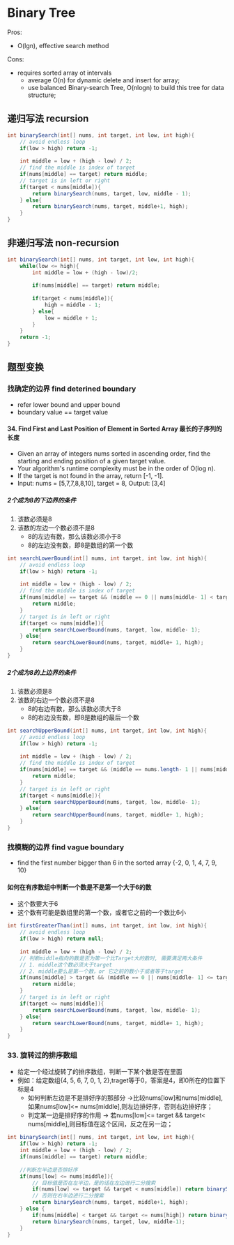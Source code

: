 # Binary Tree
Pros:  
* O(lgn), effective search method

Cons:  
* requires sorted array ot intervals  
	* average O(n) for dynamic delete and insert for array;
	* use balanced Binary-search Tree, O(nlogn) to build this tree for data structure;

## 递归写法 recursion 
```Java
int binarySearch(int[] nums, int target, int low, int high){
	// avoid endless loop
	if(low > high) return -1;
	
	int middle = low + (high - low) / 2;
	// find the middle is index of target 
	if(nums[middle] == target) return middle;
	// target is in left or right
	if(target < nums[middle]){
		return binarySearch(nums, target, low, middle - 1);
	} else{
		return binarySearch(nums, target, middle+1, high);
	}
}
```

## 非递归写法 non-recursion
```Java
int binarySearch(int[] nums, int target, int low, int high){
	while(low <= high){
		int middle = low + (high - low)/2;
		
		if(nums[middle] == target) return middle;
		
		if(target < nums[middle]){
			high = middle - 1;
		} else{
			low = middle + 1;
		}
	}
	return -1;
}
```

## 题型变换
### 找确定的边界 find deterined boundary
* refer lower bound and upper bound
* boundary value == target value
#### 34. Find First and Last Position of Element in Sorted Array 最长的子序列的长度
* Given an array of integers nums sorted in ascending order, find the starting and ending position of a given target value.  
* Your algorithm's runtime complexity must be in the order of O(log n).  
* If the target is not found in the array, return [-1, -1].  
* Input: nums = [5,7,7,8,8,10], target = 8,   Output: [3,4]
##### 2个成为8的下边界的条件
1. 该数必须是8
2. 该数的左边一个数必须不是8
	- 8的左边有数，那么该数必须小于8
	- 8的左边没有数，即8是数组的第一个数
```Java
int searchLowerBound(int[] nums, int target, int low, int high){
	// avoid endless loop
	if(low > high) return -1;
	
	int middle = low + (high - low) / 2;
	// find the middle is index of target 
	if(nums[middle] == target && (middle == 0 || nums[middle- 1] < target)){
		return middle;
	} 
	// target is in left or right
	if(target <= nums[middle]){
		return searchLowerBound(nums, target, low, middle- 1);
	} else{
		return searchLowerBound(nums, target, middle+ 1, high);
	}
}
```
##### 2个成为8的上边界的条件
1. 该数必须是8
2. 该数的右边一个数必须不是8
	- 8的右边有数，那么该数必须大于8
	- 8的右边没有数，即8是数组的最后一个数
```Java
int searchUpperBound(int[] nums, int target, int low, int high){
	// avoid endless loop
	if(low > high) return -1;
	
	int middle = low + (high - low) / 2;
	// find the middle is index of target 
	if(nums[middle] == target && (middle == nums.length- 1 || nums[middle+ 1] > target)){
		return middle;
	} 
	// target is in left or right
	if(target < nums[middle]){
		return searchUpperBound(nums, target, low, middle- 1);
	} else{
		return searchUpperBound(nums, target, middle+ 1, high);
	}
}
```

### 找模糊的边界 find vague boundary
* find the first number bigger than 6 in the sorted array {-2, 0, 1, 4, 7, 9, 10}
#### 如何在有序数组中判断一个数是不是第一个大于6的数
* 这个数要大于6
* 这个数有可能是数组里的第一个数，或者它之前的一个数比6小
```Java
int firstGreaterThan(int[] nums, int target, int low, int high){
	// avoid endless loop
	if(low > high) return null;
	
	int middle = low + (high - low) / 2;
	// 判断middle指向的数是否为第一个比Target大的数时, 需要满足两大条件
	// 1. middle这个数必须大于target
	// 2. middle要么是第一个数，or 它之前的数小于或者等于target
	if(nums[middle] > target && (middle == 0 || nums[middle- 1] <= target)){
		return middle;
	} 
	// target is in left or right
	if(target <= nums[middle]){
		return searchLowerBound(nums, target, low, middle- 1);
	} else{
		return searchLowerBound(nums, target, middle+ 1, high);
	}
}
```

### 33. 旋转过的排序数组
* 给定一个经过旋转了的排序数组，判断一下某个数是否在里面
* 例如：给定数组{4, 5, 6, 7, 0, 1, 2},traget等于0，答案是4，即0所在的位置下标是4
	* 如何判断左边是不是排好序的那部分 ->比较nums[low]和nums[middle],如果nums[low]<= nums[middle],则左边排好序，否则右边排好序；
	* 判定某一边是排好序的作用 -> 若nums[low]<= target && target< nums[middle],则目标值在这个区间，反之在另一边；
```Java
int binarySearch(int[] nums, int target, int low, int high){
	if(low > high) return -1;
	int middle = low + (high - low) / 2;
	if(nums[middle] == target) return middle;
	
	//判断左半边是否排好序
	if(nums[low] <= nums[middle]){
		// 目标值是否在左半边，是的话在左边进行二分搜索
		if(nums[low] <= target && target < nums[middle]) return binarySearch(nums, target, low, middle-1);
		// 否则在右半边进行二分搜索
		return binarySearch(nums, target, middle+1, high);
	} else {
		if(nums[middle] < target && target <= nums[high]) return binarySearch(nums, target, middle+1, high);
		return binarySearch(nums, target, low, middle-1);
	}	
}
```
